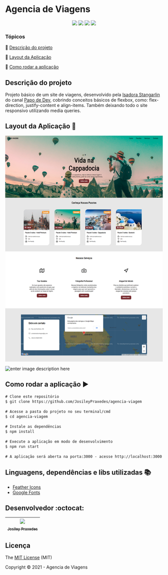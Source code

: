 <h1>Agencia de Viagens</h1> 

<p align="center">
  <img src="http://img.shields.io/static/v1?label=License&message=MIT&color=green&style=for-the-badge"/>
  <img src="http://img.shields.io/static/v1?label=HTML5&message=2.6.3&color=red&style=for-the-badge&logo=html"/>
  <img src="http://img.shields.io/static/v1?label=CSS&message=3&color=blue&style=for-the-badge&logo=html"/>
  <img src="http://img.shields.io/static/v1?label=STATUS&message=CONCLUIDO&color=GREEN&style=for-the-badge"/>
</p>

### Tópicos 

:small_blue_diamond: [Descrição do projeto](#descrição-do-projeto)

:small_blue_diamond: [Layout da Aplicação](#layout-da-aplicação-dash)

:small_blue_diamond: [Como rodar a aplicação](#como-rodar-a-aplicação-arrow_forward)

## Descrição do projeto 

Projeto básico de um site de viagens, desenvolvido pela [Isadora Stangarlin](https://github.com/isadorastan) do canal [Papo de Dev](https://youtube.com/playlist?list=PLOUrDmh7c7mVzTETBVBerrMawaLd-4RMs), cobrindo conceitos básicos de flexbox, como: flex-direction, justify-content e align-items. Também deixando todo o site responsivo utilizando media queries.

## Layout da Aplicação :dash:

<p align="center" style="display: flex; align-items: flex-start; justify-content: center;">
  	<img alt="Página inicial" src="/.github/screenshots/index.png" width="100%">
</p>

![enter image description here](https://github.com/isadorastan/site-viagem/blob/master/assets/gif-mobile.gif?raw=true)


## Como rodar a aplicação :arrow_forward:

```
# Clone este repositório
$ git clone https://github.com/JosileyPraxedes/agencia-viagem

# Acesse a pasta do projeto no seu terminal/cmd
$ cd agencia-viagem

# Instale as dependências
$ npm install

# Execute a aplicação em modo de desenvolvimento
$ npm run start

# A aplicação será aberta na porta:3000 - acesse http://localhost:3000
```

## Linguagens, dependências e libs utilizadas :books:

- [Feather Icons](https://feathericons.com/)
- [Google Fonts](https://fonts.google.com/)

## Desenvolvedor :octocat:


| [<img src="https://avatars.githubusercontent.com/u/56873688?v=4" width=115><br><sub>Josiley Praxedes</sub>](https://github.com/JosileyPraxedes) |
| :---: | 

## Licença 

The [MIT License]() (MIT)

Copyright :copyright: 2021 - Agencia de Viagens
